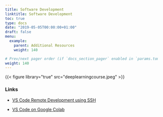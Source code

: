 ```yaml
---
title: Software Development
linktitle: Software Development
toc: true
type: docs
date: "2019-05-05T00:00:00+01:00"
draft: false
menu:
  example:
    parent: Additional Resources
    weight: 140

# Prev/next pager order (if `docs_section_pager` enabled in `params.toml`)
weight: 140
---
```


{{< figure library="true" src="deeplearningcourse.jpeg" >}}

### Links

* [VS Code Remote Development using SSH](https://code.visualstudio.com/docs/remote/ssh)

* [VS Code on Google Colab](https://amitness.com/vscode-on-colab)
